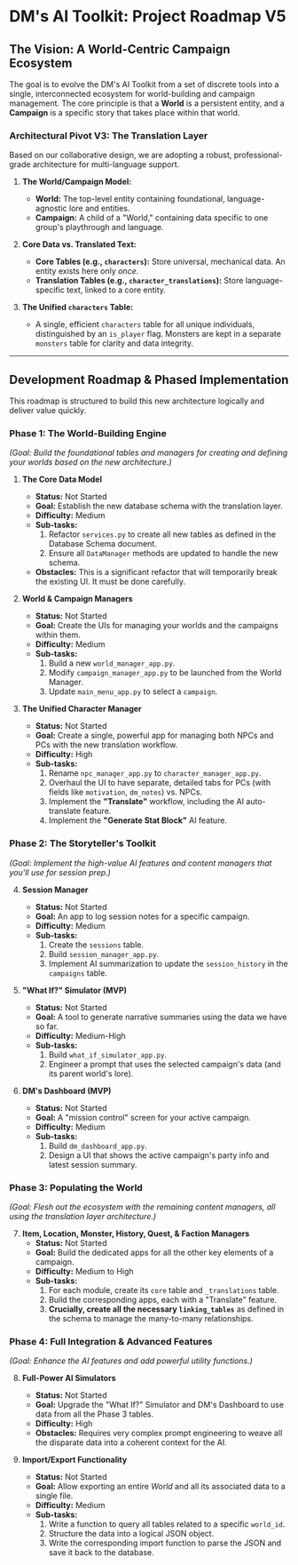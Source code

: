 # DM's AI Toolkit: Project Roadmap V5

## The Vision: A World-Centric Campaign Ecosystem

The goal is to evolve the DM's AI Toolkit from a set of discrete tools into a single, interconnected ecosystem for world-building and campaign management. The core principle is that a **World** is a persistent entity, and a **Campaign** is a specific story that takes place within that world.

### Architectural Pivot V3: The Translation Layer

Based on our collaborative design, we are adopting a robust, professional-grade architecture for multi-language support.

1.  **The World/Campaign Model:**
    * **World:** The top-level entity containing foundational, language-agnostic lore and entities.
    * **Campaign:** A child of a "World," containing data specific to one group's playthrough and language.

2.  **Core Data vs. Translated Text:**
    * **Core Tables (e.g., `characters`):** Store universal, mechanical data. An entity exists here only *once*.
    * **Translation Tables (e.g., `character_translations`):** Store language-specific text, linked to a core entity.

3.  **The Unified `characters` Table:**
    * A single, efficient `characters` table for all unique individuals, distinguished by an `is_player` flag. Monsters are kept in a separate `monsters` table for clarity and data integrity.

---

## Development Roadmap & Phased Implementation

This roadmap is structured to build this new architecture logically and deliver value quickly.

### Phase 1: The World-Building Engine

*(Goal: Build the foundational tables and managers for creating and defining your worlds based on the new architecture.)*

1.  **The Core Data Model**
    * **Status:** Not Started
    * **Goal:** Establish the new database schema with the translation layer.
    * **Difficulty:** Medium
    * **Sub-tasks:**
        1.  Refactor `services.py` to create all new tables as defined in the Database Schema document.
        2.  Ensure all `DataManager` methods are updated to handle the new schema.
    * **Obstacles:** This is a significant refactor that will temporarily break the existing UI. It must be done carefully.

2.  **World & Campaign Managers**
    * **Status:** Not Started
    * **Goal:** Create the UIs for managing your worlds and the campaigns within them.
    * **Difficulty:** Medium
    * **Sub-tasks:**
        1.  Build a new `world_manager_app.py`.
        2.  Modify `campaign_manager_app.py` to be launched from the World Manager.
        3.  Update `main_menu_app.py` to select a `campaign`.

3.  **The Unified Character Manager**
    * **Status:** Not Started
    * **Goal:** Create a single, powerful app for managing both NPCs and PCs with the new translation workflow.
    * **Difficulty:** High
    * **Sub-tasks:**
        1.  Rename `npc_manager_app.py` to `character_manager_app.py`.
        2.  Overhaul the UI to have separate, detailed tabs for PCs (with fields like `motivation`, `dm_notes`) vs. NPCs.
        3.  Implement the **"Translate"** workflow, including the AI auto-translate feature.
        4.  Implement the **"Generate Stat Block"** AI feature.

### Phase 2: The Storyteller's Toolkit

*(Goal: Implement the high-value AI features and content managers that you'll use for session prep.)*

4.  **Session Manager**
    * **Status:** Not Started
    * **Goal:** An app to log session notes for a specific campaign.
    * **Difficulty:** Medium
    * **Sub-tasks:**
        1.  Create the `sessions` table.
        2.  Build `session_manager_app.py`.
        3.  Implement AI summarization to update the `session_history` in the `campaigns` table.

5.  **"What If?" Simulator (MVP)**
    * **Status:** Not Started
    * **Goal:** A tool to generate narrative summaries using the data we have so far.
    * **Difficulty:** Medium-High
    * **Sub-tasks:**
        1.  Build `what_if_simulator_app.py`.
        2.  Engineer a prompt that uses the selected campaign's data (and its parent world's lore).

6.  **DM's Dashboard (MVP)**
    * **Status:** Not Started
    * **Goal:** A "mission control" screen for your active campaign.
    * **Difficulty:** Medium
    * **Sub-tasks:**
        1.  Build `dm_dashboard_app.py`.
        2.  Design a UI that shows the active campaign's party info and latest session summary.

### Phase 3: Populating the World

*(Goal: Flesh out the ecosystem with the remaining content managers, all using the translation layer architecture.)*

7.  **Item, Location, Monster, History, Quest, & Faction Managers**
    * **Status:** Not Started
    * **Goal:** Build the dedicated apps for all the other key elements of a campaign.
    * **Difficulty:** Medium to High
    * **Sub-tasks:**
        1.  For each module, create its `core` table and `_translations` table.
        2.  Build the corresponding apps, each with a "Translate" feature.
        3.  **Crucially, create all the necessary `linking_tables`** as defined in the schema to manage the many-to-many relationships.

### Phase 4: Full Integration & Advanced Features

*(Goal: Enhance the AI features and add powerful utility functions.)*

8.  **Full-Power AI Simulators**
    * **Status:** Not Started
    * **Goal:** Upgrade the "What If?" Simulator and DM's Dashboard to use data from all the Phase 3 tables.
    * **Difficulty:** High
    * **Obstacles:** Requires very complex prompt engineering to weave all the disparate data into a coherent context for the AI.

9.  **Import/Export Functionality**
    * **Status:** Not Started
    * **Goal:** Allow exporting an entire *World* and all its associated data to a single file.
    * **Difficulty:** Medium
    * **Sub-tasks:**
        1.  Write a function to query all tables related to a specific `world_id`.
        2.  Structure the data into a logical JSON object.
        3.  Write the corresponding import function to parse the JSON and save it back to the database.